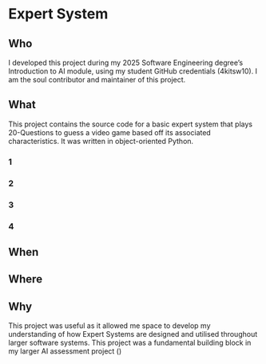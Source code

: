# Expert System
## Who 
I developed this project during my 2025 Software Engineering degree’s Introduction to AI module, using my student GitHub credentials (4kitsw10). I am the soul contributor and maintainer of this project. 

## What 
This project contains the source code for a basic expert system that plays 20-Questions to guess a video game based off its associated characteristics. It was written in object-oriented Python.
### 1
### 2
### 3
### 4

## When 

## Where 

## Why
This project was useful as it allowed me space to develop my understanding of how Expert Systems are designed and utilised throughout larger software systems. This project was a fundamental building block in my larger AI assessment project ()
